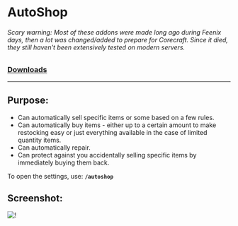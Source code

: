 # AutoShop

###### Scary warning: Most of these addons were made long ago during Feenix days, then a lot was changed/added to prepare for Corecraft. Since it died, they still haven't been extensively tested on modern servers.

### [Downloads](https://github.com/Shanghi/AutoShop/releases)

***

## Purpose:
* Can automatically sell specific items or some based on a few rules.
* Can automatically buy items - either up to a certain amount to make restocking easy or just everything available in the case of limited quantity items.
* Can automatically repair.
* Can protect against you accidentally selling specific items by immediately buying them back.

To open the settings, use: **`/autoshop`**

## Screenshot:
![!](https://i.imgur.com/85zHWXG.png)
